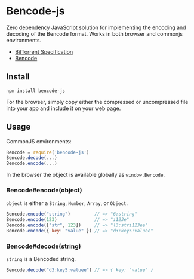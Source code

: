 # Bencode-js

Zero dependency JavaScript solution for implementing the encoding and decoding of the Bencode
format. Works in both browser and commonjs environments.

* [BitTorrent Specification](http://wiki.theory.org/BitTorrentSpecification)
* [Bencode](http://en.wikipedia.org/wiki/Bencode)

## Install

`npm install bencode-js`

For the browser, simply copy either the compressed or uncompressed file into your app and include it on your web page.

## Usage

CommonJS environments:

```javascript
Bencode = require('bencode-js')
Bencode.decode(...)
Bencode.encode(...)
```

In the browser the object is available globally as `window.Bencode`.

### Bencode#encode(object)

`object` is either a `String`, `Number`, `Array`, or `Object`.


```javascript
Bencode.encode("string")         // => "6:string"
Bencode.encode(123)              // => "i123e"
Bencode.encode(["str", 123])     // => "l3:stri123ee"
Bencode.encode({ key: "value" }) // => "d3:key5:valuee"
```

### Bencode#decode(string)

`string` is a Bencoded string.

```javascript
Bencode.decode("d3:key5:valuee") // => { key: "value" }
```
